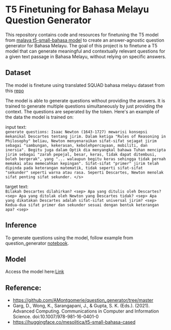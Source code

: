 # T5 Finetuning for Bahasa Melayu Question Generator

This repository contains code and resources for finetuning the T5 model from [malaya t5-small-bahasa model](https://huggingface.co/mesolitica/t5-small-bahasa-cased) to create an answer-agnostic question generator for Bahasa Melayu. The goal of this project is to finetune a T5 model that can generate meaningful and contextually relevant questions for a given text passage in Bahasa Melayu, without relying on specific answers. 


## Dataset

The model is finetune using translated SQUAD bahasa melayu dataset from this [repo](https://github.com/huseinzol05/malaysian-dataset/tree/master/question-answer/squad)

The model is able to generate questions without providing the answers. It is trained to generate multiple questions simultaneously by just providing the context. The questions are seperated by the <sep> token. Here's an example of the data the model is trained on:

input text:   
`generate questions: Isaac Newton (1643-1727) mewarisi konsepsi mekanikal Descartes tentang jirim. Dalam ketiga "Rules of Reasoning in Philosophy" beliau, Newton menyenaraikan sifat-sifat sejagat jirim sebagai "sambungan, kekerasan, kebolehpercayaan, mobiliti, dan inersia". Begitu juga dalam Optik dia menyangkal bahawa Tuhan mencipta jirim sebagai "zarah pepejal, besar, keras, tidak dapat ditembusi, boleh bergerak", yang "... walaupun begitu keras sehingga tidak pernah memakai atau memecahkan kepingan". Sifat-sifat "primer" jirim telah dipinda pada keterangan matematik, tidak seperti sifat-sifat "sekunder" seperti warna atau rasa. Seperti Descartes, Newton menolak sifat penting sifat sekunder. </s>`

target text:   
`Bilakah Descartes dilahirkan? <sep> Apa yang ditulis oleh Descartes? <sep> Apa yang ditolak oleh Newton yang Descartes tidak? <sep> Apa yang dikatakan Descartes adalah sifat-sifat universal jirim? <sep> Kedua-dua sifat primer dan sekunder sesuai dengan bentuk keterangan apa? <sep>`


## Inference
To generate questions using the model, follow example from question_generator [notebook](question_generator.ipynb).

## Model

Access the model here:[Link](https://huggingface.co/aisyahhrazak/t5-small-bahasa-questiongenerator)


## Reference:

- https://github.com/AMontgomerie/question_generator/tree/master
- Garg, D., Wong, K., Sarangapani, J., & Gupta, S. K. (Eds.). (2021). Advanced Computing. Communications in Computer and Information Science. doi:10.1007/978-981-16-0401-0
- https://huggingface.co/mesolitica/t5-small-bahasa-cased
